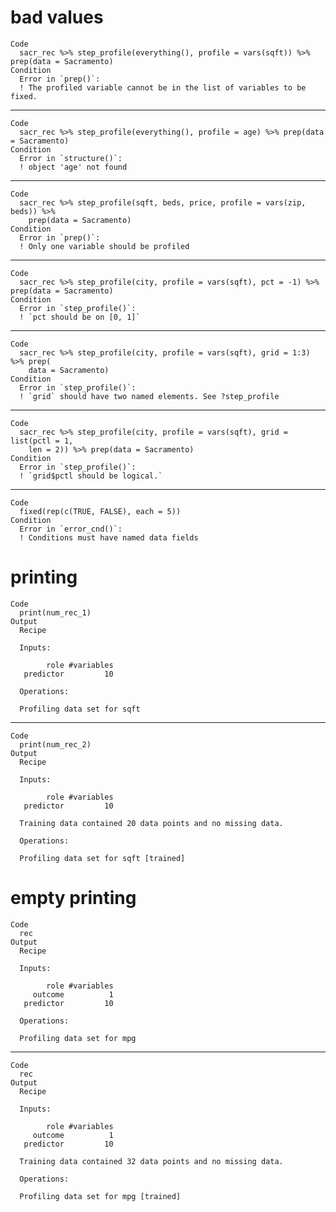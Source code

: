 # bad values

    Code
      sacr_rec %>% step_profile(everything(), profile = vars(sqft)) %>% prep(data = Sacramento)
    Condition
      Error in `prep()`:
      ! The profiled variable cannot be in the list of variables to be fixed.

---

    Code
      sacr_rec %>% step_profile(everything(), profile = age) %>% prep(data = Sacramento)
    Condition
      Error in `structure()`:
      ! object 'age' not found

---

    Code
      sacr_rec %>% step_profile(sqft, beds, price, profile = vars(zip, beds)) %>%
        prep(data = Sacramento)
    Condition
      Error in `prep()`:
      ! Only one variable should be profiled

---

    Code
      sacr_rec %>% step_profile(city, profile = vars(sqft), pct = -1) %>% prep(data = Sacramento)
    Condition
      Error in `step_profile()`:
      ! `pct should be on [0, 1]`

---

    Code
      sacr_rec %>% step_profile(city, profile = vars(sqft), grid = 1:3) %>% prep(
        data = Sacramento)
    Condition
      Error in `step_profile()`:
      ! `grid` should have two named elements. See ?step_profile

---

    Code
      sacr_rec %>% step_profile(city, profile = vars(sqft), grid = list(pctl = 1,
        len = 2)) %>% prep(data = Sacramento)
    Condition
      Error in `step_profile()`:
      ! `grid$pctl should be logical.`

---

    Code
      fixed(rep(c(TRUE, FALSE), each = 5))
    Condition
      Error in `error_cnd()`:
      ! Conditions must have named data fields

# printing

    Code
      print(num_rec_1)
    Output
      Recipe
      
      Inputs:
      
            role #variables
       predictor         10
      
      Operations:
      
      Profiling data set for sqft

---

    Code
      print(num_rec_2)
    Output
      Recipe
      
      Inputs:
      
            role #variables
       predictor         10
      
      Training data contained 20 data points and no missing data.
      
      Operations:
      
      Profiling data set for sqft [trained]

# empty printing

    Code
      rec
    Output
      Recipe
      
      Inputs:
      
            role #variables
         outcome          1
       predictor         10
      
      Operations:
      
      Profiling data set for mpg

---

    Code
      rec
    Output
      Recipe
      
      Inputs:
      
            role #variables
         outcome          1
       predictor         10
      
      Training data contained 32 data points and no missing data.
      
      Operations:
      
      Profiling data set for mpg [trained]

